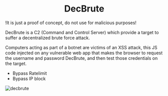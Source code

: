 <h1 align="center">DecBrute</h1>

!It is just a proof of concept, do not use for malicious purposes! 

DecBrute is a C2 (Command and Control Server) which provide a target to suffer a decentralized brute force attack.

Computers acting as part of a botnet are victims of an XSS attack, this JS code injected on any vulnerable web app that makes the browser to request the username and password DecBrute, and then test those credentials on the target.

- Bypass Ratelimit
- Bypass IP block

![decbrute](https://user-images.githubusercontent.com/62824857/137057973-be675382-1567-4a28-a2d1-41835b7fc5a8.png)

